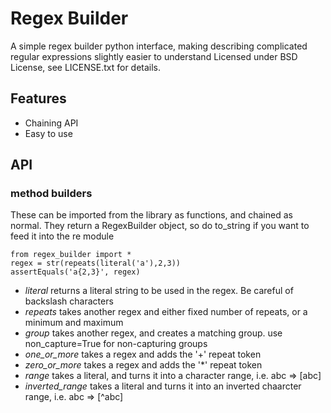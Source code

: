 Regex Builder
=============

A simple regex builder python interface, making describing complicated regular expressions slightly easier to understand
Licensed under BSD License, see LICENSE.txt for details.

Features
--------

 * Chaining API
 * Easy to use

API
---

### method builders

These can be imported from the library as functions, and chained as normal.
They return a RegexBuilder object, so do to_string if you want to feed it into the re module

    from regex_builder import *
    regex = str(repeats(literal('a'),2,3))
    assertEquals('a{2,3}', regex)

 * _literal_ returns a literal string to be used in the regex.  Be careful of backslash characters
 * _repeats_ takes another regex and either fixed number of repeats, or a minimum and maximum
 * _group_ takes another regex, and creates a matching group.  use non_capture=True for non-capturing groups
 * _one_or_more_ takes a regex and adds the '+' repeat token
 * _zero_or_more_ takes a regex and adds the '*' repeat token
 * _range_ takes a literal, and turns it into a character range, i.e. abc => [abc]
 * _inverted_range_ takes a literal and turns it into an inverted chaarcter range, i.e. abc => [^abc]


